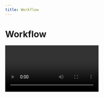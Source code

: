 ```yaml
---
title: Workflow
---
```

# Workflow

<Video url="https://www.youtube.com/embed/LG5LXUXTNVQ" />

Click the puppy dog icon to export and compress to MP4. That's about it. 

## Options
    
Customize how files are exported and handled.

<Screenshot 
    url="/anubis/Anubis-panel.png" 
    alt="Anubis" 
    right
    width="230px" />
    
### File name

This field updates automatically to reflect the comp, timeline or sequence name. Overwrite the output file name by entering text. 

::: tip File name incrementing
To avoid overwriting files, each additional file exported with an existing file name will have an incrementing number appended to the end of the file. 
:::

### Export path
Click to set a folder path for Anubis to export to each time. 

With no folder selected, Anubis will ask where to save files on each export.

### Relative path from Ae project (After Effects only)
In After Effects, the **Export path** doubles as a switch for an additional option to export to a folder relative to the .aep.

### Output module (After Effects only)
`Ps`/`An`/`Pr` will output an high quality MOV or AVI by default but `Ae` uses the render queue to define the file type exported. Select a high quality codec like **Lossless** or **ProRes**.

See [Color Accuracy](./color-accuracy) for more about output modules.

### Compress to MP4
Compression may be set to `Low`, `Med`, or `High`. These settings define the quality and file size. Select one or all of the settings to output multiple quality files.

Disabling this checkbox will export the larger sized video file without compressing an MP4.  

::: tip Custom quality settings (advanced)
We think the default values have been tuned pretty well, but it is possible to set custom values for each of the presets if you are cool with a little bit of nerd work.

See [Custom quality](./custom-quality) for the process.
:::

### Delete original render file
Enabling this checkbox will delete the larger sized video file after compressing the MP4.

Disable to keep both video files.

### Open render folder
Enabling this checkbox will open the output folder in **Finder** or **File Explorer** to make finding your file easier.



## Export range
The range of an exported video may be defined by setting the work area of timeline in After Effects, Photoshop and Premiere. 

### After Effects
<Screenshot 
    url="/anubis/ExportRange-Ae.jpg" 
    alt="ExportRange-Ae" />

### Photoshop
<Screenshot 
    url="/anubis/ExportRange-Ps.jpg" 
    alt="ExportRange-Ps" />


### Premiere
<Screenshot 
    url="/anubis/ExportRange-Pr.jpg" 
    alt="ExportRange-Pr" />


### Animate

While Animate has a loop range to set the  playback area, these points are not visible to 3rd party developers. To select a range smaller than the full Animate timeline, select frames directly and the first and last frames will set the start and end of the export. 

<Screenshot 
    url="/anubis/ExportRange-An.jpg" 
    alt="ExportRange-An" />


## Drag and drop

<Screenshot 
    url="/anubis/Anubis-DragDrop.gif" 
    alt="Drop files" 
    left
    width="350px" />

Drag and drop files into the Anubis panel to recompressing video files or gifs using the Anubis compressor. 

New files will be created at the origin file path. The enabled compression settings within the panel will be used but 

<br />

## Troubleshooting 

### Error: macOS cannot verify the developer of "ffmpeg"
FFMPEG is used to compress the rendered MOV into an MP4, but due to increased security measures, Mac OS will ask for your approval before running it the first time.

Steps to [allow FFMPEG](allow-ffmpeg)

We are not installing or running anything harmful on your machine. Promise.